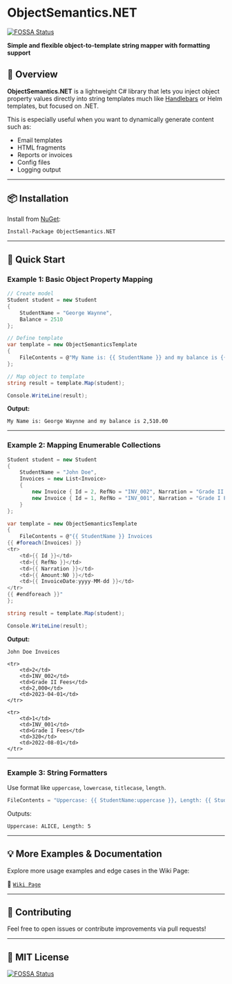 # ObjectSemantics.NET
[![FOSSA Status](https://app.fossa.com/api/projects/git%2Bgithub.com%2Fswagfin%2FObjectSemantics.NET.svg?type=shield)](https://app.fossa.com/projects/git%2Bgithub.com%2Fswagfin%2FObjectSemantics.NET?ref=badge_shield)

**Simple and flexible object-to-template string mapper with formatting support**

## 🧠 Overview

**ObjectSemantics.NET** is a lightweight C# library that lets you inject object property values directly into string templates much like [Handlebars](https://handlebarsjs.com/) or Helm templates, but focused on .NET.

This is especially useful when you want to dynamically generate content such as:
- Email templates
- HTML fragments
- Reports or invoices
- Config files
- Logging output
---

## 📦 Installation

Install from [NuGet](https://www.nuget.org/packages/ObjectSemantics.NET):

```bash
Install-Package ObjectSemantics.NET
```

---

## 🚀 Quick Start

### Example 1: Basic Object Property Mapping

```csharp
// Create model
Student student = new Student
{
    StudentName = "George Waynne",
    Balance = 2510
};

// Define template
var template = new ObjectSemanticsTemplate
{
    FileContents = @"My Name is: {{ StudentName }} and my balance is {{ Balance:N2 }}"
};

// Map object to template
string result = template.Map(student);

Console.WriteLine(result);
```

**Output:**
```
My Name is: George Waynne and my balance is 2,510.00
```

---

### Example 2: Mapping Enumerable Collections

```csharp
Student student = new Student
{
    StudentName = "John Doe",
    Invoices = new List<Invoice>
    {
        new Invoice { Id = 2, RefNo = "INV_002", Narration = "Grade II Fees", Amount = 2000, InvoiceDate = new DateTime(2023, 04, 01) },
        new Invoice { Id = 1, RefNo = "INV_001", Narration = "Grade I Fees", Amount = 320, InvoiceDate = new DateTime(2022, 08, 01) }
    }
};

var template = new ObjectSemanticsTemplate
{
    FileContents = @"{{ StudentName }} Invoices
{{ #foreach(Invoices) }}
<tr>
    <td>{{ Id }}</td>
    <td>{{ RefNo }}</td>
    <td>{{ Narration }}</td>
    <td>{{ Amount:N0 }}</td>
    <td>{{ InvoiceDate:yyyy-MM-dd }}</td>
</tr>
{{ #endforeach }}"
};

string result = template.Map(student);

Console.WriteLine(result);
```

**Output:**
```
John Doe Invoices

<tr>
    <td>2</td>
    <td>INV_002</td>
    <td>Grade II Fees</td>
    <td>2,000</td>
    <td>2023-04-01</td>
</tr>

<tr>
    <td>1</td>
    <td>INV_001</td>
    <td>Grade I Fees</td>
    <td>320</td>
    <td>2022-08-01</td>
</tr>
```

---

### Example 3: String Formatters

Use format like `uppercase`, `lowercase`, `titlecase`, `length`.

```csharp
FileContents = "Uppercase: {{ StudentName:uppercase }}, Length: {{ StudentName:length }}"
```
Outputs:

```
Uppercase: ALICE, Length: 5
```

---

## 💡 More Examples & Documentation

Explore more usage examples and edge cases in the Wiki Page:

📁 [`Wiki Page`](https://github.com/swagfin/ObjectSemantics.NET/wiki/%F0%9F%9B%A0-Usage-Guide)

---

## 🤝 Contributing

Feel free to open issues or contribute improvements via pull requests!

---

## 📄 MIT License
[![FOSSA Status](https://app.fossa.com/api/projects/git%2Bgithub.com%2Fswagfin%2FObjectSemantics.NET.svg?type=large)](https://app.fossa.com/projects/git%2Bgithub.com%2Fswagfin%2FObjectSemantics.NET?ref=badge_large)
